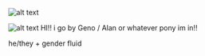 ![alt text](https://media.discordapp.net/attachments/1052873893028843574/1361875745324138496/Untitled271_20250415202740.png?ex=68005920&is=67ff07a0&hm=d9400d34ce39947229246a57c5d858056f3733e9bbaabecc7641cfd96899f6ac&=&format=webp&quality=lossless)

![alt text](https://cdn.discordapp.com/attachments/1052873893028843574/1361880524817432808/IMG_6124-removebg-preview.png?ex=68005d93&is=67ff0c13&hm=4f684d9e03c5a3f9ffa65a669d990f9ca63ad57e4dbe876a358d22192ef5e291&)
HI!! i go by Geno / Alan or whatever pony im in!! 


he/they + gender fluid
